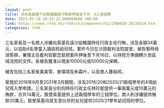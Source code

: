 ```yaml
---
layout: post
title: 涉向英基轄下幼稚園職員行賄案押後至下月　4人准保釋
date: 2023-05-10 18:53:21.000000000 +08:00
link: https://news.rthk.hk/rthk/ch/component/k2/1700038-20230510.htm
categories: rthk
---
```


三名家長及一名商人涉嫌向英基烏溪沙幼稚園時任行政主任行賄，涉及金額34萬元，以協助4名學童入讀該校幼兒班。案件今日在沙田裁判法院提堂，被告暫時毋須答辯，署理主任裁判官鄭念慈把案件押後至下月16日，以待控方準備轉介至區域法院的文件。各被告獲准以現金10000元或50000元保釋。

被告包括三名家長黃美雪、麥偉琪及朱霜叶，以及商人蕭裕邦。

案發於2018年9月至2021年3月期間，涉及2019/20和2020/21兩個學年的4項幼兒班入學申請。三名家長分別向時任行政主任林珍妮提供一筆兩萬元或10萬元的賄款，合共14萬元，致使英基提供上述兩個學年的三個學位。商人則涉嫌提供賄款20萬元，致使英基向其生意伙伴的女兒提供2020/21學年幼兒班的學位。
